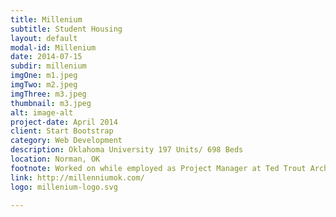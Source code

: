 ```yaml
---
title: Millenium
subtitle: Student Housing
layout: default
modal-id: Millenium
date: 2014-07-15
subdir: millenium
imgOne: m1.jpeg
imgTwo: m2.jpeg
imgThree: m3.jpeg
thumbnail: m3.jpeg
alt: image-alt
project-date: April 2014
client: Start Bootstrap
category: Web Development
description: Oklahoma University 197 Units/ 698 Beds
location: Norman, OK
footnote: Worked on while employed as Project Manager at Ted Trout Architects and Associates, LTD.
link: http://millenniumok.com/
logo: millenium-logo.svg

---
```

